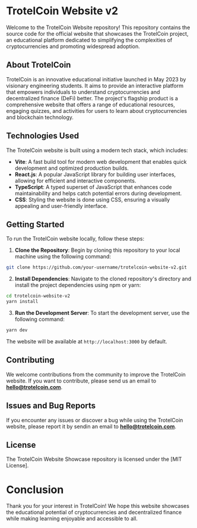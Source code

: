 # TrotelCoin Website v2

Welcome to the TrotelCoin Website repository! This repository contains the source code for the official website that showcases the TrotelCoin project, an educational platform dedicated to simplifying the complexities of cryptocurrencies and promoting widespread adoption.

## About TrotelCoin

TrotelCoin is an innovative educational initiative launched in May 2023 by visionary engineering students. It aims to provide an interactive platform that empowers individuals to understand cryptocurrencies and decentralized finance (DeFi) better. The project's flagship product is a comprehensive website that offers a range of educational resources, engaging quizzes, and activities for users to learn about cryptocurrencies and blockchain technology.

## Technologies Used

The TrotelCoin website is built using a modern tech stack, which includes:

- **Vite**: A fast build tool for modern web development that enables quick development and optimized production builds.
- **React.js**: A popular JavaScript library for building user interfaces, allowing for efficient and interactive components.
- **TypeScript**: A typed superset of JavaScript that enhances code maintainability and helps catch potential errors during development.
- **CSS**: Styling the website is done using CSS, ensuring a visually appealing and user-friendly interface.

## Getting Started

To run the TrotelCoin website locally, follow these steps:

1. **Clone the Repository**: Begin by cloning this repository to your local machine using the following command:

```bash
git clone https://github.com/your-username/trotelcoin-website-v2.git
```

2. **Install Dependencies**: Navigate to the cloned repository's directory and install the project dependencies using npm or yarn:

```bash
cd trotelcoin-website-v2
yarn install
```

3. **Run the Development Server**: To start the development server, use the following command:

```bash
yarn dev
```

The website will be available at `http://localhost:3000` by default.

## Contributing

We welcome contributions from the community to improve the TrotelCoin website. If you want to contribute, please send us an email to **hello@trotelcoin.com**.

## Issues and Bug Reports

If you encounter any issues or discover a bug while using the TrotelCoin website, please report it by sendin an email to **hello@trotelcoin.com**.

## License

The TrotelCoin Website Showcase repository is licensed under the [MIT License].

# Conclusion

Thank you for your interest in TrotelCoin! We hope this website showcases the educational potential of cryptocurrencies and decentralized finance while making learning enjoyable and accessible to all.
